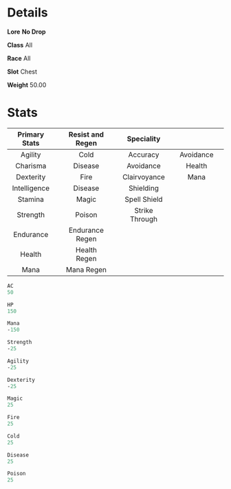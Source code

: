 <!-- TITLE: Huge Metal Hull -->
<!-- SUBTITLE: A giant metal shell from the Alchemical Behemoth underneath Xuolia -->

# Details
**Lore**
**No Drop**

**Class**
All

**Race**
All

**Slot**
Chest

**Weight**
50.00

# Stats
| Primary Stats |    | Resist and Regen |    |  Speciality |    |||
|:---:|:---|:---:|:---|:---:|:---|:---:|:---|
|Agility||Cold||Accuracy||Avoidance||
|Charisma||Disease||Avoidance||Health||
|Dexterity||Fire||Clairvoyance||Mana||
|Intelligence||Disease||Shielding||||||
|Stamina||Magic||Spell Shield|||||||
|Strength||Poison||Strike Through||||
|Endurance||Endurance Regen||||||
|Health||Health Regen||||||
|Mana||Mana Regen||||||
```perl
AC
50

HP
150

Mana
-150

Strength
-25

Agility
-25

Dexterity
-25

Magic
25

Fire
25

Cold
25

Disease
25

Poison
25